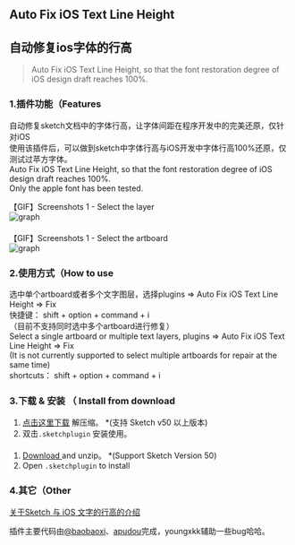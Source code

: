 ## Auto Fix iOS Text Line Height   
## 自动修复ios字体的行高
> Auto Fix iOS Text Line Height, so that the font restoration degree of iOS design draft reaches 100%.

#### 

### 1.插件功能（Features 
自动修复sketch文档中的字体行高，让字体间距在程序开发中的完美还原，仅针对iOS   
使用该插件后，可以做到sketch中字体行高与iOS开发中字体行高100%还原，仅测试过苹方字体。    
Auto Fix iOS Text Line Height, so that the font restoration degree of iOS design draft reaches 100%.   
Only the apple font has been tested.   

【GIF】Screenshots 1 - Select the layer    
![graph](https://raw.githubusercontent.com/youngxkk/AutoFixiOSTextLine/master/image/fix-1.gif)  
#### 
【GIF】Screenshots 1 - Select the artboard    
![graph](https://raw.githubusercontent.com/youngxkk/AutoFixiOSTextLine/master/image/fix-2.gif)

#### 
#### 
#### 
### 2.使用方式（How to use
选中单个artboard或者多个文字图层，选择plugins => Auto Fix iOS Text Line Height => Fix  
快捷键： shift + option + command + i   
（目前不支持同时选中多个artboard进行修复）    
Select a single artboard or multiple text layers, plugins => Auto Fix iOS Text Line Height => Fix   
(It is not currently supported to select multiple artboards for repair at the same time)    
shortcuts： shift + option + command + i    
#### 
#### 
#### 
### 3.下载 & 安装 （ Install from download
1. [点击这里下载](https://raw.githubusercontent.com/youngxkk/AutoFixiOSTextLineHeight/master/AutoFixiOSTextLineHeight.zip) 解压缩。 *(支持 Sketch v50 以上版本)  
2. 双击`.sketchplugin` 安装使用。
#### 
1. [ Download ](https://raw.githubusercontent.com/youngxkk/AutoFixiOSTextLineHeight/master/AutoFixiOSTextLineHeight.zip) and unzip。 *(Support Sketch Version 50) 
2. Open `.sketchplugin` to install

#### 
#### 
#### 
### 4.其它（Other
[关于Sketch 与 iOS 文字的行高的介绍](https://zhuanlan.zhihu.com/p/38322447)    

插件主要代码由[@baobaoxi](https://github.com/baobaoxi/)、[apudou](http://elijahdou.github.io/)完成，youngxkk辅助一些bug哈哈。
